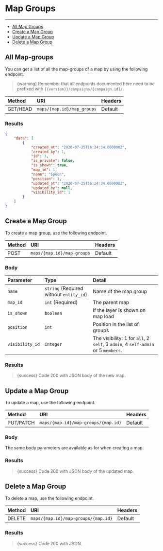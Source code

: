 # Map Groups

---

- [All Map Groups](#all-map-groups)
- [Create a Map Group](#create-map-group)
- [Update a Map Group](#update-map-group)
- [Delete a Map Group](#delete-map-group)

<a name="all-map-groups"></a>
## All Map-groups

You can get a list of all the map-groups of a map by using the following endpoint.

> {warning} Remember that all endpoints documented here need to be prefixed with `{{version}}/campaigns/{campaign.id}/`.


| Method | URI | Headers |
| :- |   :-   |  :-  |
| GET/HEAD | `maps/{map.id}/map_groups` | Default |

### Results
```json
{
    "data": [
        {
            "created_at": "2020-07-25T16:24:34.000000Z",
            "created_by": 1,
            "id": 3,
            "is_private": false,
            "is_shown": true,
            "map_id": 1,
            "name": "Spoon",
            "position": 1,
            "updated_at": "2020-07-25T16:24:34.000000Z",
            "updated_by": null,
            "visibility_id": 1
        }
    ]
}
```


<a name="create-map-group"></a>
## Create a Map Group

To create a map group, use the following endpoint.

| Method | URI | Headers |
| :- |   :-   |  :-  |
| POST | `maps/{map.id}/map-groups` | Default |

### Body

| Parameter | Type | Detail |
| :- |   :-   |  :-  |
| `name` | `string` (Required without `entity_id`) | Name of the map group |
| `map_id` | `int` (Required) | The parent map |
| `is_shown` | `boolean` | If the layer is shown on map load |
| `position` | `int` | Position in the list of groups |
| `visibility_id` | `integer` | The visibility: 1 for `all`, 2 `self`, 3 `admin`, 4 `self-admin` or 5 `members`. |

### Results

> {success} Code 200 with JSON body of the new map.


<a name="update-map-group"></a>
## Update a Map Group

To update a map, use the following endpoint.

| Method | URI | Headers |
| :- |   :-   |  :-  |
| PUT/PATCH | `maps/{map.id}/map-groups/{map.id}` | Default |

### Body

The same body parameters are available as for when creating a map.

### Results

> {success} Code 200 with JSON body of the updated map.


<a name="delete-map-group"></a>
## Delete a Map Group

To delete a map, use the following endpoint.

| Method | URI | Headers |
| :- |   :-   |  :-  |
| DELETE | `maps/{map.id}/map-groups/{map.id}` | Default |

### Results

> {success} Code 200 with JSON.
